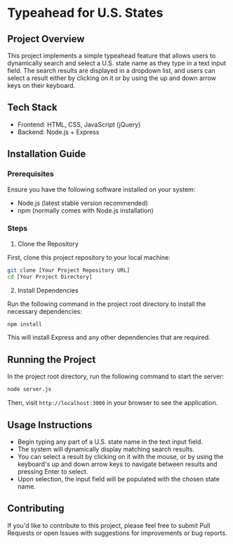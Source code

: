 # Typeahead for U.S. States

## Project Overview

This project implements a simple typeahead feature that allows users to dynamically search and select a U.S. state name as they type in a text input field. The search results are displayed in a dropdown list, and users can select a result either by clicking on it or by using the up and down arrow keys on their keyboard.

## Tech Stack

- Frontend: HTML, CSS, JavaScript (jQuery)
- Backend: Node.js + Express

## Installation Guide

### Prerequisites

Ensure you have the following software installed on your system:

- Node.js (latest stable version recommended)
- npm (normally comes with Node.js installation)

### Steps

1. Clone the Repository

First, clone this project repository to your local machine:

```bash
git clone [Your Project Repository URL]
cd [Your Project Directory]
```

2. Install Dependencies

Run the following command in the project root directory to install the necessary dependencies:

```bash
npm install
```

This will install Express and any other dependencies that are required.

## Running the Project

In the project root directory, run the following command to start the server:

```bash
node server.js
```

Then, visit `http://localhost:3000` in your browser to see the application.

## Usage Instructions

- Begin typing any part of a U.S. state name in the text input field.
- The system will dynamically display matching search results.
- You can select a result by clicking on it with the mouse, or by using the keyboard's up and down arrow keys to navigate between results and pressing Enter to select.
- Upon selection, the input field will be populated with the chosen state name.

## Contributing

If you'd like to contribute to this project, please feel free to submit Pull Requests or open Issues with suggestions for improvements or bug reports.


